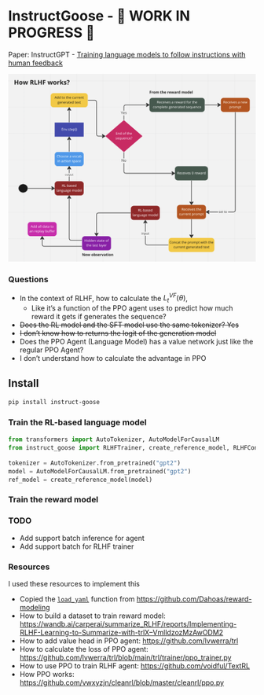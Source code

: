 InstructGoose - 🚧 WORK IN PROGRESS 🚧
================

<!-- WARNING: THIS FILE WAS AUTOGENERATED! DO NOT EDIT! -->

Paper: InstructGPT - [Training language models to follow instructions
with human feedback](https://arxiv.org/abs/2203.02155)

![image.png](index_files/figure-commonmark/c6e3c073-1-image.png)

### Questions

- In the context of RLHF, how to calculate the $L_t^{V F}(\theta)$,
  - Like it’s a function of the PPO agent uses to predict how much
    reward it gets if generates the sequence?
- ~~Does the RL model and the SFT model use the same tokenizer? Yes~~
- ~~I don’t know how to returns the logit of the generation model~~
- Does the PPO Agent (Language Model) has a value network just like the
  regular PPO Agent?
- I don’t understand how to calculate the advantage in PPO

## Install

``` sh
pip install instruct-goose
```

### Train the RL-based language model

``` python
from transformers import AutoTokenizer, AutoModelForCausalLM
from instruct_goose import RLHFTrainer, create_reference_model, RLHFConfig
```

``` python
tokenizer = AutoTokenizer.from_pretrained("gpt2")
model = AutoModelForCausalLM.from_pretrained("gpt2")
ref_model = create_reference_model(model)
```

### Train the reward model

### TODO

- Add support batch inference for agent
- Add support batch for RLHF trainer

### Resources

I used these resources to implement this

- Copied the
  [`load_yaml`](https://xrsrke.github.io/instructGOOSE/utils.html#load_yaml)
  function from https://github.com/Dahoas/reward-modeling
- How to build a dataset to train reward model:
  https://wandb.ai/carperai/summarize_RLHF/reports/Implementing-RLHF-Learning-to-Summarize-with-trlX–VmlldzozMzAwODM2
- How to add value head in PPO agent: https://github.com/lvwerra/trl
- How to calculate the loss of PPO agent:
  https://github.com/lvwerra/trl/blob/main/trl/trainer/ppo_trainer.py
- How to use PPO to train RLHF agent: https://github.com/voidful/TextRL
- How PPO works:
  https://github.com/vwxyzjn/cleanrl/blob/master/cleanrl/ppo.py
